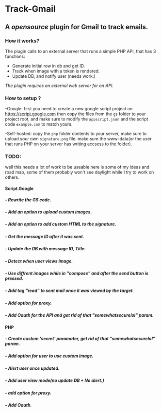 # Track-Gmail 
## A *opensource* plugin for Gmail to track emails.

### How it works?
The plugin calls to an external server that runs a simple PHP API, that has 3 functions:
- Generate initial row in db and get ID.
- Track when image with a token is rendered.
- Update DB, and notify user (needs work.)

*The plugin requires an external web server for an API.*

### How to setup ? 
-Google:
first you need to create a new google script project on https://script.google.com
then copy the files from the `gs` folder to your project root, and make sure to modify the `appscript.json` and the script code `example.com` to match yours.

-Self-hosted: 
copy the `php` folder contents to your server, make sure to upload your own `signature.png` file.
make sure the www-data(or the user that runs PHP on your server has writing accsess to the folder).

###  TODO:
well this needs a lot of work to be useable here is some of my ideas and road map, some of them probably won't see daylight while I try to work on others.

#### Script.Google
##### - Rewrite the GS code.
##### - Add an option to upload custom images.
##### - Add an option to add custom HTML to the signature.
##### - Get the message ID after it was sent.
##### - Update the DB with message ID, Title.
##### - Detect when user views image.
##### - Use diffrent images while in "compose" and after the send button is pressed.
##### - Add tag "read" to sent mail once it was viewed by the target.
##### - Add option for proxy.
##### - Add Oauth for the API and get rid of that "somewhatsecurelol" param.

#### PHP
##### - Create custom 'secret' paramater,  get rid of that "somewhatsecurelol" param. 
##### - Add option for user to use custom image.
##### - Alert user once updated.
##### - Add user view mode(no update DB + No alert.)
##### - add option for proxy.
##### - Add Oauth.

